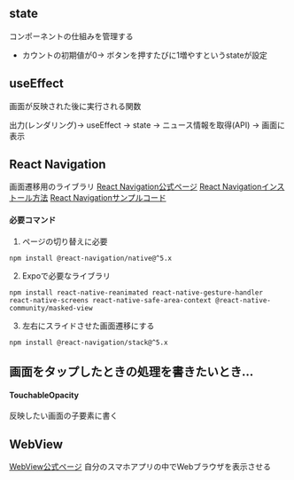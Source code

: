 ## state 
コンポーネントの仕組みを管理する
- カウントの初期値が0→ ボタンを押すたびに1増やすというstateが設定

## useEffect
画面が反映された後に実行される関数

出力(レンダリング)→ useEffect → state -> ニュース情報を取得(API) -> 画面に表示

## React Navigation
画面遷移用のライブラリ
[React Navigation公式ページ](https://reactnavigation.org/)
[React Navigationインストール方法](https://reactnavigation.org/docs/5.x/getting-started/)
[React Navigationサンプルコード](https://reactnavigation.org/docs/5.x/hello-react-navigation/)

#### 必要コマンド
1. ページの切り替えに必要
```
npm install @react-navigation/native@^5.x
```

2. Expoで必要なライブラリ
```
npm install react-native-reanimated react-native-gesture-handler react-native-screens react-native-safe-area-context @react-native-community/masked-view
```

3. 左右にスライドさせた画面遷移にする
```
npm install @react-navigation/stack@^5.x
```

## 画面をタップしたときの処理を書きたいとき…
#### TouchableOpacity
反映したい画面の子要素に書く

## WebView
[WebView公式ページ](https://docs.expo.dev/versions/latest/sdk/webview/)
自分のスマホアプリの中でWebブラウザを表示させる